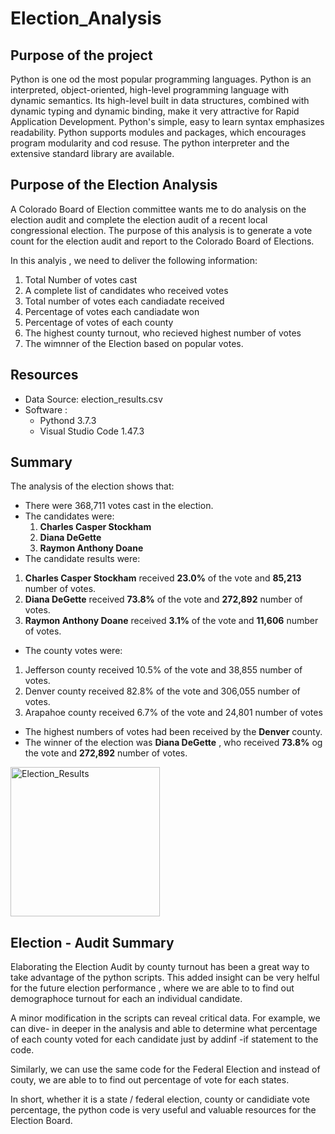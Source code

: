 # Election_Analysis

## Purpose of the project

Python is one od the most popular programming languages. Python is an interpreted, object-oriented, high-level programming language with dynamic semantics. Its high-level built in data structures, combined with dynamic typing and dynamic binding, make it very attractive for Rapid Application Development. Python's simple, easy to learn syntax emphasizes readability. Python supports modules and packages, which encourages program modularity and cod resuse. The python interpreter and the extensive standard library are available.

## Purpose of the Election Analysis
A Colorado Board of Election committee wants me to do analysis on the election audit and complete the election audit of a recent local congressional election.  The purpose of this analysis  is to generate a vote count for the election audit  and report to the Colorado Board of Elections.

In this analyis , we need to deliver the following information:
  
   1. Total Number of votes cast
  2. A complete list of candidates who received votes
  3. Total number of votes each candiadate received
  4. Percentage of votes each candiadate won
  5. Percentage of votes of each county
  6. The highest county turnout, who recieved highest number of votes
  7. The wimnner of the Election based on popular votes.

## Resources
- Data Source: election_results.csv
- Software : 
    - Pythond 3.7.3
    - Visual Studio Code 1.47.3

## Summary
The analysis of the election shows that:

 - There were 368,711 votes cast in the election.
 - The candidates were:
   1. **Charles Casper Stockham**
   2. **Diana DeGette**
   3. **Raymon Anthony Doane**
  - The candidate results were:
   1. **Charles Casper Stockham** received **23.0%** of the vote and **85,213** number of votes.
   2. **Diana DeGette** received **73.8%** of the vote and **272,892** number of votes.
   3. **Raymon Anthony Doane** received **3.1%** of the vote and **11,606** number of votes.
  - The county votes were:
   1. Jefferson county received 10.5% of the vote and 38,855 number of votes.
   2. Denver county received 82.8% of the vote and 306,055 number of votes.
   3. Arapahoe county received 6.7% of the vote and 24,801 number of votes
  -  The highest numbers of votes had been received by the **Denver** county.
  -  The winner of the election was **Diana DeGette** , who received **73.8%** og the vote and **272,892** number of votes.
  
  
  
  
<img width="239" alt="Election_Results" src="https://user-images.githubusercontent.com/107137215/177399237-75d09194-96d6-4a1c-8bea-4cb528b8ec34.png">


## Election - Audit Summary
Elaborating the Election Audit by county turnout has been a great way to take advantage of the python scripts. This added insight can be very helful for the future election performance , where we are able to to find out demographoce turnout for each an individual candidate.

A minor modification in the scripts can reveal critical data. For example, we can dive- in deeper in the analysis and able to determine what percentage of each county voted for each candidate just by addinf -if statement to the code.

Similarly, we can use the same code for the Federal Election and instead of couty, we are able to to find out percentage of vote for each states.

In short, whether it is a state / federal election, county or candidiate vote percentage, the python code  is very useful and valuable resources for the Election Board.
